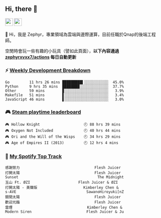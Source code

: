 <!--
**zephyrxvxx7/zephyrxvxx7** is a ✨ _special_ ✨ repository because its `README.md` (this file) appears on your GitHub profile.

Here are some ideas to get you started:

- 🔭 I’m currently working on ...
- 🌱 I’m currently learning ...
- 👯 I’m looking to collaborate on ...
- 🤔 I’m looking for help with ...
- 💬 Ask me about ...
- 📫 How to reach me: ...
- 😄 Pronouns: ...
- ⚡ Fun fact: ...
-->

## Hi, there 👋

<a href="https://www.instagram.com/zephyrxvxx7/"><img src="https://img.shields.io/badge/instagram-3f729b?&style=for-the-badge&logo=instagram&logoColor=white" height=25></a>
<a href="https://zephyrxvxx7.me/"><img src="https://img.shields.io/badge/blog-gray?&style=for-the-badge&logo=hexo&logoColor=white" height=25></a>

👋 Hi，我是 Zephyr，專業領域為雲端與邊際運算，目前任職於Qnap的後端工程師。

空閒時會玩一些有趣的小玩具（譬如此頁面），**以下內容通過 [zephyrxvxx7/actions](https://github.com/zephyrxvxx7/zephyrxvxx7/actions) 每日自動更新**

### ⚡ [Weekly Development Breakdown](https://gist.github.com/zephyrxvxx7/ee1787313f0772b51494d051b5edde7f)

<!-- code_time start -->

```text
Go         11 hrs 26 mins █████████▍░░░░░░░░░░░  45.0%
Python     9 hrs 35 mins  ███████▉░░░░░░░░░░░░░  37.7%
Other      59 mins        ▊░░░░░░░░░░░░░░░░░░░░   3.9%
Makefile   51 mins        ▋░░░░░░░░░░░░░░░░░░░░   3.4%
JavaScript 46 mins        ▋░░░░░░░░░░░░░░░░░░░░   3.0%
```

<!-- code_time end -->

### 🎮 [Steam playtime leaderboard](https://gist.github.com/zephyrxvxx7/f77b8978877f959b69d84723c43a4a64)

<!-- steam_time start -->

```text
🎮 Hollow Knight                    🕘 88 hrs 39 mins
🎮 Oxygen Not Included              🕘 40 hrs 44 mins
🎮 Ori and the Will of the Wisps    🕘 34 hrs 29 mins
🎮 Age of Empires II (2013)         🕘 12 hrs 4 mins
```

<!-- steam_time end -->

### 🎵 [My Spotify Top Track](https://gist.github.com/zephyrxvxx7/fe159fde5ec9ebea27e03dd63a71e78f)

<!-- spotify_track start -->

```text
感謝勞力                                  Flesh Juicer
打開太陽                                  Flesh Juicer
Sunset                                    The Midnight
玉山 Ft. ØZI                      Flesh Juicer & ØZI
打開太陽 - 美聲版                     Kimberley Chen &
s-AVE                                SawanoHiroyuki[nZ
關閉太陽                                  Flesh Juicer
歡迎光臨                                  Flesh Juicer
雲煙                                  Kimberley Chen &
Modern Siren                         Flesh Juicer & Ju
```

<!-- spotify_track end -->
